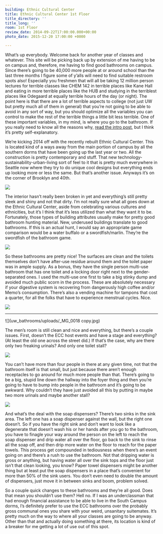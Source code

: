 ```yaml
---
building: Ethnic Cultural Center
title: Ethnic Cultural Center 1st Floor
title_directory: ''
title_long: ''
room: 1st Floor
review_date: 2014-09-22T17:00:00.000+00:00
photo_date: 2015-12-20 17:00:00 +0000

---
```

What’s up everybody. Welcome back for another year of classes and whatever. This site will be picking back up by extension of me having to be on campus and, therefore, me having to find good bathrooms on campus. Since there’s going to be 40,000 more people at or around school than the last three months I figure some of y’alls will need to find suitable restroom spots also! Especially you freshmen that will all be taking 12 million person lectures for terrible classes like CHEM 142 in terrible places like Kane Hall and eating in more terrible places like the HUB and studying in the terriblest places like Odegaard at equally terrible hours of the day (or night). The point here is that there are a lot of terrible aspects to college (not just UW but pretty much all of them in general) that you’re not going to be able to avoid in any sort of way, but you should optimize all the variables you can control to make the rest of the terrible things a little bit less terrible. One of these important variables, in my mind, is where you go to the bathroom. If you really need to know all the reasons why, [read the intro post](https://uwbathrooms.wordpress.com/2012/04/26/sup-uw/ "Sup UW"), but I think it’s pretty self-explanatory.

We’re kicking 2014 off with the recently rebuilt Ethnic Cultural Center. This is located kind of a ways away from the main portion of campus by all the southern dorms that have been going up the last year or two. All the construction is pretty contemporary and stuff. That new technology-sustainability-urban-living sort of feel to it that is pretty much everywhere in Seattle now where they try to do unique cool designs but everything ends up looking more or less the same. But that’s another issue. Anyways it’s on the corner of Brooklyn and 40th.

![](uw_bathrooms/uploads/_MG_0011.jpg)

The interior hasn’t really been broken in yet and everything’s still pretty sleek and shiny and not that dirty. I’m not really sure what all goes down at the Ethnic Cultural Center, aside from celebrating various cultures and ethnicities, but it’s I think that it’s less utilized than what they want it to be. Fortunately, those types of building attributes usually make for pretty good bathroom hunting material. New, underused buildings translate to good bathrooms. If this is an actual hunt, I would say an appropriate game comparison would be a water buffalo or a swordfish/marlin. They’re the swordfish of the bathroom game.

![](uw_bathrooms/uploads/_MG_0010.jpg)

So these bathrooms are pretty nice! The surfaces are clean and the toilets themselves don’t have after-use residue around them and the toilet paper was in ample supply. As a bonus, they have the single person multi-use bathroom that has one toilet and a locking door right next to the gender-separated ones. I used the multi-use one first to take a big stinky dump and avoided much public scorn in the process. These are absolutely necessary if your digestive system is recovering from dangerously high coffee and/or Memo’s consumption. There’s also a vending machine for tampons that cost a quarter, for all the folks that have to experience menstrual cycles. Nice.

![](uw_bathrooms/uploads/_MG_0007.jpg)

***

![](uw_bathrooms/uploads/_MG_0018 copy.jpg)

The men’s room is still clean and nice and everything, but there’s a couple issues. First, doesn’t the ECC host events and have a stage and everything? (At least the old one across the street did.) If that’s the case, why are there only two freaking urinals? And only one toilet stall?

![](uw_bathrooms/uploads/_MG_0014.jpg)

You can’t have more than four people in there at any given time, not that the bathroom itself is that small, but just because there aren’t enough receptacles to go around for much more people than that. There’s going to be a big, stupid line down the hallway into the foyer thing and then you’re going to have to bump into people in the bathroom and it’s going to be awkward. Why couldn’t they have just avoided all this by putting in maybe two more urinals and maybe another stall?

![](uw_bathrooms/uploads/_MG_0016.jpg)

And what’s the deal with the soap dispensers? There’s two sinks in the sink area. The left one has a soap dispenser against the wall, but the right one doesn’t. So if you have the right sink and don’t want to look like a degenerate that doesn’t wash his or her hands after you go to the bathroom, you have to finagle your way around the person on the left to reach the soap dispenser and drip water all over the floor, go back to the sink to rinse all the soap off, and then drip more water on the floor to reach for the paper towels. This process get compounded in tediousness when there’s an event going on and there’s a rush to use the bathroom. Not that dripping water is gross or anything, but having water all over the sink tops and the floor just isn’t that clean looking, you know? Paper towel dispensers might be another thing but at least put the soap dispensers in a place that’s convenient for more than 50% of the sink users. You don’t even need to double the amount of dispensers, just move it in between sinks and boom, problem solved.

So a couple quick changes to these bathrooms and they’re all good. Does that mean you shouldn’t use them? Hell no. If I was an underclassman that had enough financial assistance to be able to live in the South Campus dorms, I’s definitely prefer to use the ECC bathrooms over the probably gross communal ones you share with your weird, unsanitary suitemates. It’s pretty much on the way to where all your classes are going to be anyway. Other than that and actually doing something at there, its location is kind of a breaker for me getting a lot of use out of this spot.